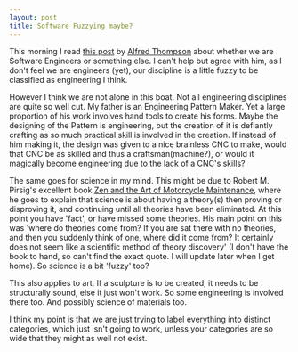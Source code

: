 ```yaml
---
layout: post
title: Software Fuzzying maybe?
---
```


This morning I read [this post][1] by [Alfred Thompson][2] about whether we are Software Engineers or something else.  I can't help but agree with him, as I don't feel we are engineers (yet), our discipline is a little fuzzy to be classified as engineering I think.

However I think we are not alone in this boat.  Not all engineering disciplines are quite so well cut.  My father is an Engineering Pattern Maker.  Yet a large proportion of his work involves hand tools to create his forms.  Maybe the designing of the Pattern is engineering, but the creation of it is defiantly crafting as so much practical skill is involved in the creation.  If instead of him making it, the design was given to a nice brainless CNC to make, would that CNC be as skilled and thus a craftsman(machine?), or would it magically become engineering due to the lack of a CNC's skills?

The same goes for science in my mind.  This might be due to Robert M. Pirsig's excellent book [Zen and the Art of Motorcycle Maintenance][3], where he goes to explain that science is about having a theory(s) then proving or disproving it, and continuing until all theories have been eliminated.  At this point you have 'fact', or have missed some theories.  His main point on this was 'where do theories come from? If you are sat there with no theories, and then you suddenly think of one, where did it come from?  It certainly does not seem like a scientific method of theory discovery' (I don't have the book to hand, so can't find the exact quote.  I will update later when I get home).  So science is a bit 'fuzzy' too?

This also applies to art.  If a sculpture is to be created, it needs to be structurally sound, else it just won't work.  So some engineering is involved there too.  And possibly science of materials too.

I think my point is that we are just trying to label everything into distinct categories, which just isn't going to work, unless your categories are so wide that they might as well not exist.

[1]: http://blogs.msdn.com/alfredth/archive/2009/10/06/what-sort-of-thing-is-programming-really.aspx
[2]: http://blogs.msdn.com/user/Profile.aspx?UserID=8718
[3]: http://www.amazon.co.uk/Zen-Art-Motorcycle-Maintenance-Anniversary/dp/0099322617/